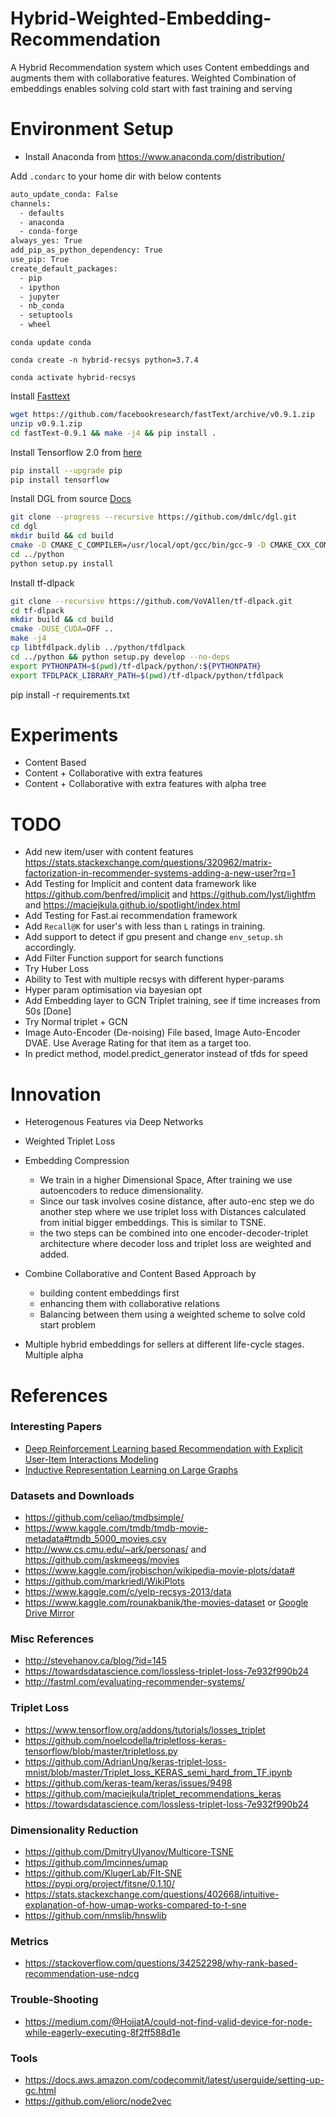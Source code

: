 # Hybrid-Weighted-Embedding-Recommendation
A Hybrid Recommendation system which uses Content embeddings and augments them with collaborative features. Weighted Combination of embeddings enables solving cold start with fast training and serving

# Environment Setup
- Install Anaconda from https://www.anaconda.com/distribution/

Add `.condarc` to your home dir with below contents

```bash
auto_update_conda: False
channels:
  - defaults
  - anaconda
  - conda-forge
always_yes: True
add_pip_as_python_dependency: True
use_pip: True
create_default_packages:
  - pip
  - ipython
  - jupyter
  - nb_conda
  - setuptools
  - wheel
```

`conda update conda`

`conda create -n hybrid-recsys python=3.7.4`

`conda activate hybrid-recsys`


Install [Fasttext](https://fasttext.cc/docs/en/supervised-tutorial.html)

```bash
wget https://github.com/facebookresearch/fastText/archive/v0.9.1.zip
unzip v0.9.1.zip
cd fastText-0.9.1 && make -j4 && pip install .
```

Install Tensorflow 2.0 from [here](https://www.tensorflow.org/install)
```bash
pip install --upgrade pip
pip install tensorflow
```

Install DGL from source [Docs](https://docs.dgl.ai/install/index.html#install-from-source)
```bash
git clone --progress --recursive https://github.com/dmlc/dgl.git
cd dgl
mkdir build && cd build
cmake -D CMAKE_C_COMPILER=/usr/local/opt/gcc/bin/gcc-9 -D CMAKE_CXX_COMPILER=/usr/local/opt/gcc/bin/g++-9 OpenMP_C=/usr/local/opt/gcc/bin/gcc-9 -D OpenMP_CXX=/usr/local/opt/gcc/bin/g++-9  ..
cd ../python
python setup.py install
```

Install tf-dlpack
```bash
git clone --recursive https://github.com/VoVAllen/tf-dlpack.git
cd tf-dlpack
mkdir build && cd build
cmake -DUSE_CUDA=OFF ..
make -j4
cp libtfdlpack.dylib ../python/tfdlpack
cd ../python && python setup.py develop --no-deps
export PYTHONPATH=$(pwd)/tf-dlpack/python/:${PYTHONPATH}
export TFDLPACK_LIBRARY_PATH=$(pwd)/tf-dlpack/python/tfdlpack

```

pip install -r requirements.txt


# Experiments
- Content Based
- Content + Collaborative with extra features
- Content + Collaborative with extra features with alpha tree

# TODO
- Add new item/user with content features https://stats.stackexchange.com/questions/320962/matrix-factorization-in-recommender-systems-adding-a-new-user?rq=1
- Add Testing for Implicit and content data framework like https://github.com/benfred/implicit and https://github.com/lyst/lightfm and https://maciejkula.github.io/spotlight/index.html
- Add Testing for Fast.ai recommendation framework
- Add `Recall@K` for user's with less than `L` ratings in training.
- Add support to detect if gpu present and change `env_setup.sh` accordingly. 
- Add Filter Function support for search functions
- Try Huber Loss
- Ability to Test with multiple recsys with different hyper-params
- Hyper param optimisation via bayesian opt
- Add Embedding layer to GCN Triplet training, see if time increases from 50s [Done]
- Try Normal triplet + GCN
- Image Auto-Encoder (De-noising) File based, Image Auto-Encoder DVAE. Use Average Rating for that item as a target too.
- In predict method, model.predict_generator instead of tfds for speed 

# Innovation
- Heterogenous Features via Deep Networks
- Weighted Triplet Loss
- Embedding Compression
    - We train in a higher Dimensional Space, After training we use autoencoders to reduce dimensionality. 
    - Since our task involves cosine distance, after auto-enc step we do another step where we use triplet loss with Distances calculated from initial bigger embeddings. 
    This is similar to TSNE.
    - the two steps can be combined into one encoder-decoder-triplet architecture where decoder loss and triplet loss are weighted and added.
    
- Combine Collaborative and Content Based Approach by 
    - building content embeddings first
    - enhancing them with collaborative relations
    - Balancing between them using a weighted scheme to solve cold start problem
- Multiple hybrid embeddings for sellers at different life-cycle stages. Multiple alpha


# References

### Interesting Papers
- [Deep Reinforcement Learning based Recommendation with Explicit User-Item Interactions Modeling](https://arxiv.org/pdf/1810.12027.pdf)
- [Inductive Representation Learning on Large Graphs](https://arxiv.org/abs/1706.02216)

### Datasets and Downloads
- https://github.com/celiao/tmdbsimple/
- https://www.kaggle.com/tmdb/tmdb-movie-metadata#tmdb_5000_movies.csv
- http://www.cs.cmu.edu/~ark/personas/ and https://github.com/askmeegs/movies
- https://www.kaggle.com/jrobischon/wikipedia-movie-plots/data#
- https://github.com/markriedl/WikiPlots
- https://www.kaggle.com/c/yelp-recsys-2013/data
- https://www.kaggle.com/rounakbanik/the-movies-dataset or [Google Drive Mirror](https://drive.google.com/open?id=1aBT4ojTiY-2I5NxUJAq2R1BtxbU7mpIQ)

### Misc References
- http://stevehanov.ca/blog/?id=145
- https://towardsdatascience.com/lossless-triplet-loss-7e932f990b24
- http://fastml.com/evaluating-recommender-systems/

### Triplet Loss
- https://www.tensorflow.org/addons/tutorials/losses_triplet
- https://github.com/noelcodella/tripletloss-keras-tensorflow/blob/master/tripletloss.py
- https://github.com/AdrianUng/keras-triplet-loss-mnist/blob/master/Triplet_loss_KERAS_semi_hard_from_TF.ipynb
- https://github.com/keras-team/keras/issues/9498
- https://github.com/maciejkula/triplet_recommendations_keras
- https://towardsdatascience.com/lossless-triplet-loss-7e932f990b24
    
### Dimensionality Reduction
- https://github.com/DmitryUlyanov/Multicore-TSNE
- https://github.com/lmcinnes/umap
- https://github.com/KlugerLab/FIt-SNE https://pypi.org/project/fitsne/0.1.10/
- https://stats.stackexchange.com/questions/402668/intuitive-explanation-of-how-umap-works-compared-to-t-sne
- https://github.com/nmslib/hnswlib

    
### Metrics
- https://stackoverflow.com/questions/34252298/why-rank-based-recommendation-use-ndcg
    

### Trouble-Shooting
- https://medium.com/@HojjatA/could-not-find-valid-device-for-node-while-eagerly-executing-8f2ff588d1e

### Tools
- https://docs.aws.amazon.com/codecommit/latest/userguide/setting-up-gc.html
- https://github.com/eliorc/node2vec

